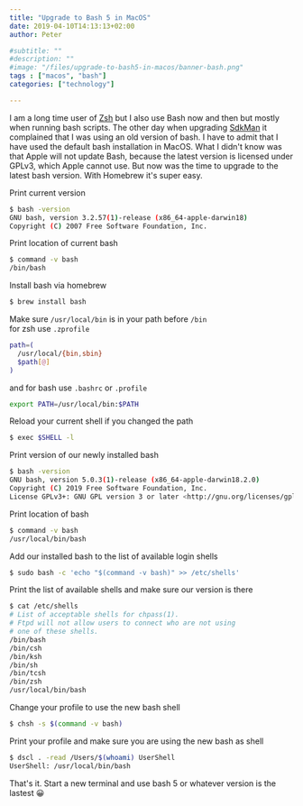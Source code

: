 ```yaml
---
title: "Upgrade to Bash 5 in MacOS"
date: 2019-04-10T14:13:13+02:00
author: Peter

#subtitle: ""
#description: ""
#image: "/files/upgrade-to-bash5-in-macos/banner-bash.png"
tags : ["macos", "bash"]
categories: ["technology"]

---
```

I am a long time user of [Zsh](https://www.zsh.org/) but I also use Bash now and then but mostly when running bash scripts. The other day when upgrading [SdkMan](https://sdkman.io/) it complained that I was using an old version of bash. I have to admit that I have used the default bash installation in MacOS. What I didn't know was that Apple will not update Bash, because the latest version is licensed under GPLv3, which Apple cannot use. But now was the time to upgrade to the latest bash version. With Homebrew it's super easy.

Print current version   
```bash
$ bash -version
GNU bash, version 3.2.57(1)-release (x86_64-apple-darwin18)
Copyright (C) 2007 Free Software Foundation, Inc.
```

Print location of current bash
```bash
$ command -v bash
/bin/bash
```

Install bash via homebrew
```bash
$ brew install bash
```

Make sure `/usr/local/bin` is in your path before `/bin`   
for zsh use `.zprofile`
```bash
path=(
  /usr/local/{bin,sbin}
  $path[@]
)
```
and for bash use `.bashrc` or `.profile`
```bash
export PATH=/usr/local/bin:$PATH
```
Reload your current shell if you changed the path
```bash
$ exec $SHELL -l
```
Print version of our newly installed bash
```bash
$ bash -version
GNU bash, version 5.0.3(1)-release (x86_64-apple-darwin18.2.0)
Copyright (C) 2019 Free Software Foundation, Inc.
License GPLv3+: GNU GPL version 3 or later <http://gnu.org/licenses/gpl.html>
```
Print location of bash
```bash
$ command -v bash
/usr/local/bin/bash
```
Add our installed bash to the list of available login shells
```bash
$ sudo bash -c 'echo "$(command -v bash)" >> /etc/shells'
```
Print the list of available shells and make sure our version is there
```bash
$ cat /etc/shells
# List of acceptable shells for chpass(1).
# Ftpd will not allow users to connect who are not using
# one of these shells.
/bin/bash
/bin/csh
/bin/ksh
/bin/sh
/bin/tcsh
/bin/zsh
/usr/local/bin/bash
```
Change your profile to use the new bash shell
```bash
$ chsh -s $(command -v bash)
```
Print your profile and make sure you are using the new bash as shell
```bash
$ dscl . -read /Users/$(whoami) UserShell
UserShell: /usr/local/bin/bash
```

That's it. Start a new terminal and use bash 5 or whatever version is the lastest 😀
